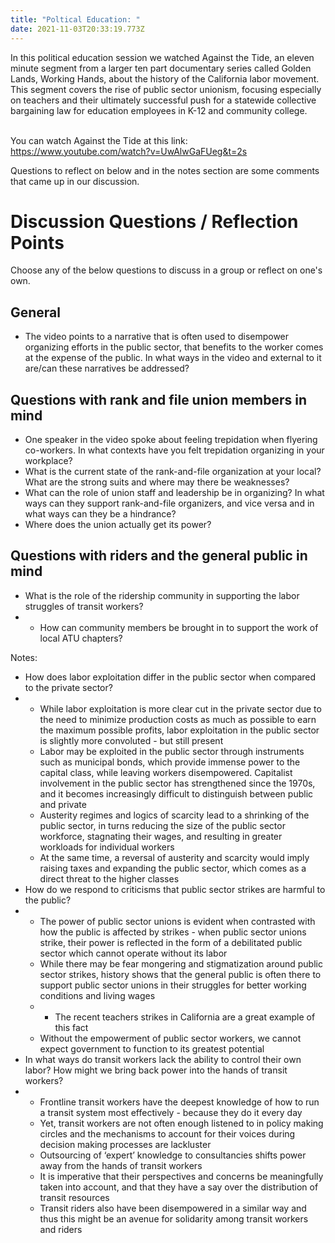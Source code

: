 ```yaml
---
title: "Poltical Education: "
date: 2021-11-03T20:33:19.773Z
---
```

<!--StartFragment-->

In this political education session we watched Against the Tide, an eleven minute segment from a larger ten part documentary series called Golden Lands, Working Hands, about the history of the California labor movement. This segment covers the rise of public sector unionism, focusing especially on teachers and their ultimately successful push for a statewide collective bargaining law for education employees in K-12 and community college.  

\
You can watch Against the Tide at this link: <https://www.youtube.com/watch?v=UwAlwGaFUeg&t=2s>

Questions to reflect on below and in the notes section are some comments that came up in our discussion.

# Discussion Questions / Reflection Points

Choose any of the below questions to discuss in a group or reflect on one's own.

## General

* The video points to a narrative that is often used to disempower organizing efforts in the public sector, that benefits to the worker comes at the expense of the public. In what ways in the video and external to it are/can these narratives be addressed?

## Questions with rank and file union members in mind

* One speaker in the video spoke about feeling trepidation when flyering co-workers. In what contexts have you felt trepidation organizing in your workplace?
* What is the current state of the rank-and-file organization at your local? What are the strong suits and where may there be weaknesses? 
* What can the role of union staff and leadership be in organizing? In what ways can they support rank-and-file organizers, and vice versa and in what ways can they be a hindrance?
* Where does the union actually get its power? 

## Questions with riders and the general public in mind

* What is the role of the ridership community in supporting the labor struggles of transit workers?
* * How can community members be brought in to support the work of local ATU chapters?

Notes: 

* How does labor exploitation differ in the public sector when compared to the private sector? 
* * While labor exploitation is more clear cut in the private sector due to the need to minimize production costs as much as possible to earn the maximum possible profits, labor exploitation in the public sector is slightly more convoluted - but still present 
  * Labor may be exploited in the public sector through instruments such as municipal bonds, which provide immense power to the capital class, while leaving workers disempowered. Capitalist involvement in the public sector has strengthened since the 1970s, and it becomes increasingly difficult to distinguish between public and private
  * Austerity regimes and logics of scarcity lead to a shrinking of the public sector, in turns reducing the size of the public sector workforce, stagnating their wages, and resulting in greater workloads for individual workers
  * At the same time, a reversal of austerity and scarcity would imply raising taxes and expanding the public sector, which comes as a direct threat to the higher classes
* How do we respond to criticisms that public sector strikes are harmful to the public?
* * The power of public sector unions is evident when contrasted with how the public is affected by strikes - when public sector unions strike, their power is reflected in the form of a debilitated public sector which cannot operate without its labor
  * While there may be fear mongering and stigmatization around public sector strikes, history shows that the general public is often there to support public sector unions in their struggles for better working conditions and living wages
  * * The recent teachers strikes in California are a great example of this fact
  * Without the empowerment of public sector workers, we cannot expect government to function to its greatest potential
* In what ways do transit workers lack the ability to control their own labor? How might we bring back power into the hands of transit workers? 
* * Frontline transit workers have the deepest knowledge of how to run a transit system most effectively - because they do it every day 
  * Yet, transit workers are not often enough listened to in policy making circles and the mechanisms to account for their voices during decision making processes are lackluster
  * Outsourcing of ‘expert’ knowledge to consultancies shifts power away from the hands of transit workers
  * It is imperative that their perspectives and concerns be meaningfully taken into account, and that they have a say over the distribution of transit resources  
  * Transit riders also have been disempowered in a similar way and thus this might be an avenue for solidarity among transit workers and riders 

<!--EndFragment-->